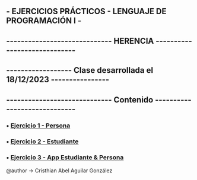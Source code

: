 ## - EJERCICIOS PRÁCTICOS - LENGUAJE DE PROGRAMACIÓN I -
## ----------------------------- HERENCIA -----------------------------
## ------------------ Clase desarrollada el 18/12/2023 ----------------


## ----------------------------- Contenido -----------------------------
### • [Ejercicio 1 - Persona](Persona.java)
### • [Ejercicio 2 - Estudiante](Estudiante.java)
### • [Ejercicio 3 - App Estudiante & Persona](AppEstudiantePersona.java)
@author -> Cristhian Abel Aguilar González
